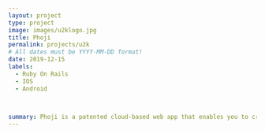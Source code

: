 ```yaml
---
layout: project
type: project
image: images/u2klogo.jpg
title: Phoji
permalink: projects/u2k
# All dates must be YYYY-MM-DD format!
date: 2019-12-15
labels:
  - Ruby On Rails
  - IOS
  - Android
 


summary: Phoji is a patented cloud-based web app that enables you to create custom photo-based emojis that deliver rich media such as audio, video, coupons and polls. Phojis can be embedded in existing apps, push notifications, emails, and more.
---
```


